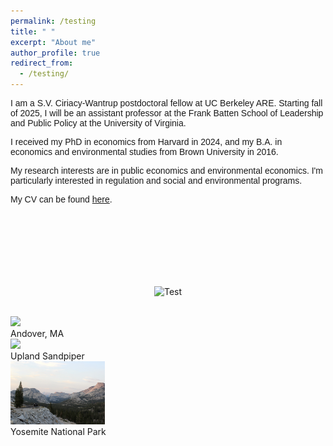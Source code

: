 ```yaml
---
permalink: /testing
title: " "
excerpt: "About me"
author_profile: true
redirect_from: 
  - /testing/
---
```


<p style="font-family:Arial"> I am a S.V. Ciriacy-Wantrup postdoctoral fellow at UC Berkeley ARE. Starting fall of 2025, I will be an assistant professor at the Frank Batten School of Leadership and Public Policy at the University of Virginia.</p>

<p style="font-family:Arial"> I received my PhD in economics from Harvard in 2024, and my B.A. in economics and environmental studies from Brown University in 2016.</p>

<p style="font-family:Arial"> My research interests are in public economics and environmental economics. I'm particularly interested in regulation and social and environmental programs.</p>

<p style="font-family:Arial"> My CV can be found <a href="http://jenna-anders.github.io/files/Anders_CV_2023.pdf" target="_blank">here</a>.

</p>

<br>

<p style="text-align:center; margin-top:100px"><img src="images/fortwitter.jpeg" alt="Test" width="300" height="auto"> </p>

<br>

<html>
<head>
<meta name="viewport" content="width=device-width, initial-scale=1">
</head>
<body>

<div class="slideshow-container">

<div class="mySlides fade">
  <img src="images/fortwitter.jpeg" style="width:30%">
  <div class="text">Andover, MA</div>
</div>

<div class="mySlides fade">
  <img src="images/bird.jpeg" style="width:30%">
  <div class="text">Upland Sandpiper</div>
</div>

<div class="mySlides fade">
  <img src="images/yosemite.jpg" style="width:30%">
  <div class="text">Yosemite National Park</div>
</div>

</div>
<br>

<div style="text-align:center">
  <span class="dot"></span> 
  <span class="dot"></span> 
  <span class="dot"></span> 
</div>

<script>
let slideIndex = 0;
showSlides();

function showSlides() {
  let i;
  let slides = document.getElementsByClassName("mySlides");
  let dots = document.getElementsByClassName("dot");
  for (i = 0; i < slides.length; i++) {
    slides[i].style.display = "none";  
  }
  slideIndex++;
  if (slideIndex > slides.length) {slideIndex = 1}    
  for (i = 0; i < dots.length; i++) {
    dots[i].className = dots[i].className.replace(" active", "");
  }
  slides[slideIndex-1].style.display = "block";  
  dots[slideIndex-1].className += " active";
  setTimeout(showSlides, 2000); // Change image every 2 seconds
}
</script>

</body>
</html> 



